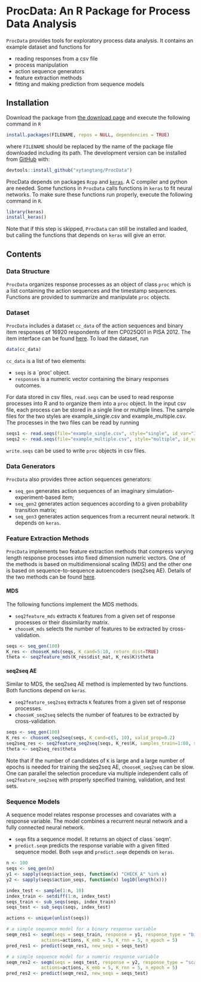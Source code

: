 
<!-- README.md is generated from README.Rmd. Please edit that file -->
ProcData: An R Package for Process Data Analysis
================================================

<!-- badges: start -->
<!-- badges: end -->
`ProcData` provides tools for exploratory process data analysis. It contains an example dataset and functions for

-   reading responses from a csv file
-   process manipulation
-   action sequence generators
-   feature extraction methods
-   fitting and making prediction from sequence models

Installation
------------

Download the package from [the download page](http://www.scientifichpc.com/processdata/download.html) and execute the following command in `R`

``` r
install.packages(FILENAME, repos = NULL, dependencies = TRUE)
```

where `FILENAME` should be replaced by the name of the package file downloaded including its path. The development version can be installed from [GitHub](https://github.com/) with:

``` r
devtools::install_github("xytangtang/ProcData")
```

ProcData depends on packages `Rcpp` and [`keras`](https://keras.rstudio.com). A C compiler and python are needed. Some functions in `ProcData` calls functions in `keras` to fit neural networks. To make sure these functions run properly, execute the following command in `R`.

``` r
library(keras)
install_keras()
```

Note that if this step is skipped, `ProcData` can still be installed and loaded, but calling the functions that depends on `keras` will give an error.

Contents
--------

### Data Structure

`ProcData` organizes response processes as an object of class `proc` which is a list containing the action sequences and the timestamp sequences. Functions are provided to summarize and manipulate `proc` objects.

### Dataset

`ProcData` includes a dataset `cc_data` of the action sequences and binary item responses of 16920 respondents of item CP025Q01 in PISA 2012. The item interface can be found [here](http://www.oecd.org/pisa/test-2012/testquestions/question3/). To load the dataset, run

``` r
data(cc_data)
```

`cc_data` is a list of two elements:

-   `seqs` is a \`proc' object.
-   `responses` is a numeric vector containing the binary responses outcomes.

For data stored in csv files, `read.seqs` can be used to read response processes into R and to organize them into a `proc` object. In the input csv file, each process can be stored in a single line or multiple lines. The sample files for the two styles are example\_single.csv and example\_multiple.csv. The processes in the two files can be read by running

``` r
seqs1 <- read.seqs(file="example_single.csv", style="single", id_var="ID", action_var="Action", time_var="Time", seq_sep=", ")
seqs2 <- read.seqs(file="example_multiple.csv", style="multiple", id_var="ID", action_var="Action", time_var="Time")
```

`write.seqs` can be used to write `proc` objects in csv files.

### Data Generators

`ProcData` also provides three action sequences generators:

-   `seq_gen` generates action sequences of an imaginary simulation-experiment-based item;
-   `seq_gen2` generates action sequences according to a given probability transition matrix;
-   `seq_gen3` generates action sequences from a recurrent neural network. It depends on `keras`.

### Feature Extraction Methods

`ProcData` implements two feature extraction methods that compress varying length response processes into fixed dimension numeric vectors. One of the methods is based on multidimensional scaling (MDS) and the other one is based on sequence-to-sequence autoencoders (seq2seq AE). Details of the two methods can be found [here](http://www.scientifichpc.com/processdata/method.html).

#### MDS

The following functions implement the MDS methods.

-   `seq2feature_mds` extracts `K` features from a given set of response processes or their dissimilarity matrix.
-   `chooseK_mds` selects the number of features to be extracted by cross-validation.

``` r
seqs <- seq_gen(100)
K_res <- chooseK_mds(seqs, K_cand=5:10, return_dist=TRUE)
theta <- seq2feature_mds(K_res$dist_mat, K_res$K)$theta
```

#### seq2seq AE

Similar to MDS, the seq2seq AE method is implemented by two functions. Both functions depend on `keras`.

-   `seq2feature_seq2seq` extracts `K` features from a given set of response processes.
-   `chooseK_seq2seq` selects the number of features to be extracted by cross-validation.

``` r
seqs <- seq_gen(100)
K_res <- chooseK_seq2seq(seqs, K_cand=c(5, 10), valid_prop=0.2)
seq2seq_res <- seq2feature_seq2seq(seqs, K_res$K, samples_train=1:80, samples_valid=81:100)
theta <- seq2seq_res$theta
```

Note that if the number of candidates of `K` is large and a large number of epochs is needed for training the seq2seq AE, `chooseK_seq2seq` can be slow. One can parallel the selection procedure via multiple independent calls of `seq2feature_seq2seq` with properly specified training, validation, and test sets.

### Sequence Models

A sequence model relates response processes and covariates with a response variable. The model combines a recurrent neural network and a fully connected neural network.

-   `seqm` fits a sequence model. It returns an object of class \`seqm'.
-   `predict.seqm` predicts the response variable with a given fitted sequence model. Both `seqm` and `predict.seqm` depends on `keras`.

``` r
n <- 100
seqs <- seq_gen(n)
y1 <- sapply(seqs$action_seqs, function(x) "CHECK_A" %in% x)
y2 <- sapply(seqs$action_seqs, function(x) log10(length(x)))

index_test <- sample(1:n, 10)
index_train <- setdiff(1:n, index_test)
seqs_train <- sub_seqs(seqs, index_train)
seqs_test <- sub_seqs(seqs, index_test)

actions <- unique(unlist(seqs))

# a simple sequence model for a binary response variable
seqm_res1 <- seqm(seqs = seqs_train, response = y1, response_type = "binary",
             actions=actions, K_emb = 5, K_rnn = 5, n_epoch = 5)
pred_res1 <- predict(seqm_res1, new_seqs = seqs_test)

# a simple sequence model for a numeric response variable
seqm_res2 <- seqm(seqs = seqs_test, response = y2, response_type = "scale",
             actions=actions, K_emb = 5, K_rnn = 5, n_epoch = 5)
pred_res2 <- predict(seqm_res2, new_seqs = seqs_test)
```
